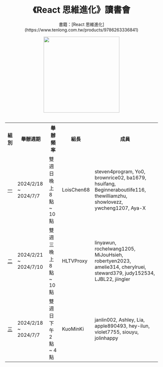 <h1 align="center">
《React 思維進化》讀書會
</h1>

<p align="center">
  書籍：[React 思維進化](https://www.tenlong.com.tw/products/9786263336841)
</p>

<div align="center">
  <img src="https://cf-assets2.tenlong.com.tw/products/images/000/197/001/original/9786263336841_bc_0.jpg?1702977564" wdith="250px" height="250px"/>
</div>

<br/>

<table>
  <tr>
    <th>組別</th>
    <th>舉辦週期</th>
    <th>舉辦頻率</th>
    <th>組長</th>
    <th>成員</th>
  </tr>
  <tr>
    <td><a href="https://github.com/Tech-Book-Community/Zet-React-Book/tree/main/%E7%AC%AC%E4%B8%80%E7%B5%84">一</a></td>
    <td>2024/2/18 ~ 2024/7/7</td>
    <td>雙週日晚上 8 點 ~ 10 點</td>
    <td>LoisChen68</td>
    <td>steven4program, Yo0, brownrice02, ba1679, hsuifang, Beginneraboutlife116, thewilliamzhu, showlovezz, ywcheng1207, Aya-X</td>
  </tr>
  <tr>
    <td><a href="https://github.com/Tech-Book-Community/Zet-React-Book/tree/main/%E7%AC%AC%E4%BA%8C%E7%B5%84">二</a></td>
    <td>2024/2/21 ~ 2024/7/10</td>
    <td>雙週三晚上 8 點 ~ 10 點</td>
    <td>HLTVProxy</td>
    <td>linyawun, rochelwang1205, MiJouHsieh, robertyen2023, amelie314, cherylruei, steward379, judy152534, LJBL22, jiingler</td>
  </tr>
  <tr>
    <td><a href="https://github.com/Tech-Book-Community/Zet-React-Book/tree/main/%E7%AC%AC%E4%B8%89%E7%B5%84">三</a></td>
    <td>2024/2/18 ~ 2024/7/7</td>
    <td>雙週日下午 2 點 ~ 4 點</td>
    <td>KuoMinKi</td>
    <td>janlin002, Ashley, Lia, apple890493, hey-ilun, violet7755, siouyu, jolinhappy</td>
  </tr>
</table>
